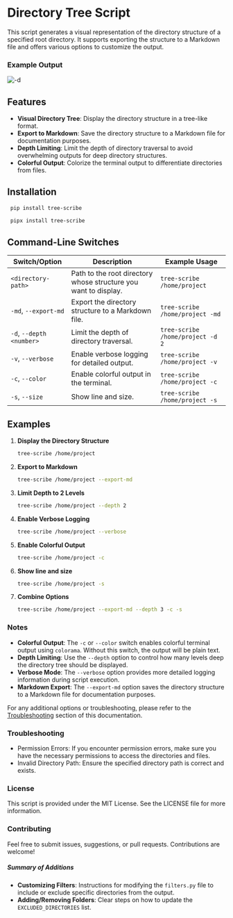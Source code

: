 # Directory Tree Script

This script generates a visual representation of the directory structure of a specified root directory. It supports exporting the structure to a Markdown file and offers various options to customize the output.

### Example Output

![-d](https://github.com/user-attachments/assets/dea8ad31-55ae-4658-9ccd-06074719c769)

## Features

- **Visual Directory Tree**: Display the directory structure in a tree-like format.
- **Export to Markdown**: Save the directory structure to a Markdown file for documentation purposes.
- **Depth Limiting**: Limit the depth of directory traversal to avoid overwhelming outputs for deep directory structures.
- **Colorful Output**: Colorize the terminal output to differentiate directories from files.

## Installation

```bash
 pip install tree-scribe
```
```bash
 pipx install tree-scribe
```

## Command-Line Switches

| Switch/Option            | Description                                                     | Example Usage                       |
| ------------------------ | --------------------------------------------------------------- | ----------------------------------- |
| `<directory-path>`       | Path to the root directory whose structure you want to display. | `tree-scribe /home/project`      |
| `-md`, `--export-md`     | Export the directory structure to a Markdown file.              | `tree-scribe /home/project -md`  |
| `-d`, `--depth <number>` | Limit the depth of directory traversal.                         | `tree-scribe /home/project -d 2` |
| `-v`, `--verbose`        | Enable verbose logging for detailed output.                     | `tree-scribe /home/project -v`   |
| `-c`, `--color`          | Enable colorful output in the terminal.                         | `tree-scribe /home/project -c`   |
| `-s`, `--size`           | Show line and size.                                             | `tree-scribe /home/project -s`   |

## Examples

1. **Display the Directory Structure**

   ```bash
   tree-scribe /home/project
   ```

2. **Export to Markdown**

   ```bash
   tree-scribe /home/project --export-md
   ```

3. **Limit Depth to 2 Levels**

   ```bash
   tree-scribe /home/project --depth 2
   ```

4. **Enable Verbose Logging**

   ```bash
   tree-scribe /home/project --verbose
   ```

5. **Enable Colorful Output**

   ```bash
   tree-scribe /home/project -c
   ```
   
6. **Show line and size**

   ```bash
   tree-scribe /home/project -s
   ```

7. **Combine Options**

   ```bash
   tree-scribe /home/project --export-md --depth 3 -c -s
   ```

### Notes

- **Colorful Output**: The `-c` or `--color` switch enables colorful terminal output using `colorama`. Without this switch, the output will be plain text.
- **Depth Limiting**: Use the `--depth` option to control how many levels deep the directory tree should be displayed.
- **Verbose Mode**: The `--verbose` option provides more detailed logging information during script execution.
- **Markdown Export**: The `--export-md` option saves the directory structure to a Markdown file for documentation purposes.

For any additional options or troubleshooting, please refer to the [Troubleshooting](#troubleshooting) section of this documentation.

### Troubleshooting

- Permission Errors: If you encounter permission errors, make sure you have the necessary permissions to access the directories and files.
- Invalid Directory Path: Ensure the specified directory path is correct and exists.

### License

This script is provided under the MIT License. See the LICENSE file for more information.

### Contributing

Feel free to submit issues, suggestions, or pull requests. Contributions are welcome!

##### Summary of Additions

- **Customizing Filters**: Instructions for modifying the `filters.py` file to include or exclude specific directories from the output.
- **Adding/Removing Folders**: Clear steps on how to update the `EXCLUDED_DIRECTORIES` list.
